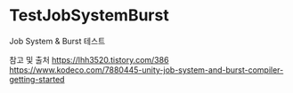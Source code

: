 # TestJobSystemBurst
Job System &amp; Burst 테스트 

참고 및 출처 
https://lhh3520.tistory.com/386
https://www.kodeco.com/7880445-unity-job-system-and-burst-compiler-getting-started
